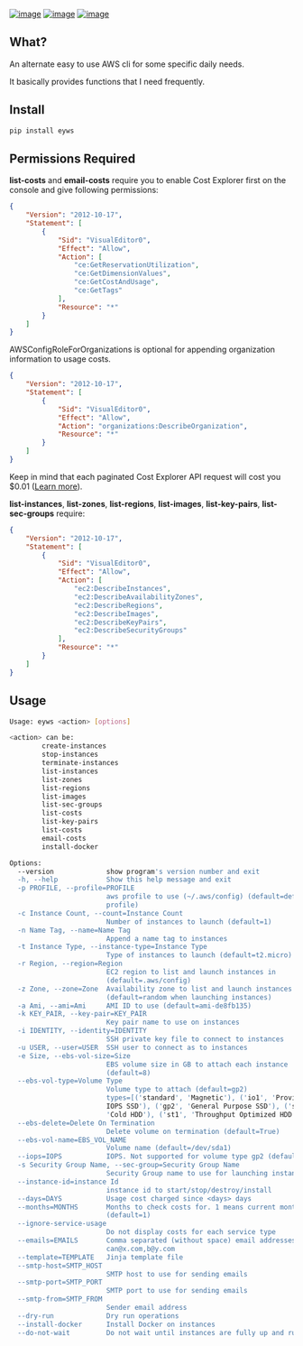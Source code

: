 [![image](https://img.shields.io/pypi/v/eyws.svg)](https://pypi.org/project/eyws/)
[![image](https://img.shields.io/pypi/l/eyws.svg)](https://pypi.org/project/eyws/)
[![image](https://img.shields.io/pypi/pyversions/eyws.svg)](https://pypi.org/project/eyws/)

## What?

An alternate easy to use AWS cli for some specific daily needs.

It basically provides functions that I need frequently.

## Install
```bash
pip install eyws
```

## Permissions Required

**list-costs** and **email-costs** require you to enable Cost Explorer first on the console and give following permissions: 

```json
{
    "Version": "2012-10-17",
    "Statement": [
        {
            "Sid": "VisualEditor0",
            "Effect": "Allow",
            "Action": [
                "ce:GetReservationUtilization",
                "ce:GetDimensionValues",
                "ce:GetCostAndUsage",
                "ce:GetTags"
            ],
            "Resource": "*"
        }
    ]
}
``` 
AWSConfigRoleForOrganizations is optional for appending organization information to usage costs.

```json
{
    "Version": "2012-10-17",
    "Statement": [
        {
            "Sid": "VisualEditor0",
            "Effect": "Allow",
            "Action": "organizations:DescribeOrganization",
            "Resource": "*"
        }
    ]
}
```

Keep in mind that each paginated Cost Explorer API request will cost you $0.01 ([Learn more](https://docs.aws.amazon.com/awsaccountbilling/latest/aboutv2/cost-explorer-what-is.html)).

**list-instances**, **list-zones**, **list-regions**, **list-images**, **list-key-pairs**, **list-sec-groups** require:

```json
{
    "Version": "2012-10-17",
    "Statement": [
        {
            "Sid": "VisualEditor0",
            "Effect": "Allow",
            "Action": [
                "ec2:DescribeInstances",
                "ec2:DescribeAvailabilityZones",
                "ec2:DescribeRegions",
                "ec2:DescribeImages",                                                
                "ec2:DescribeKeyPairs",
                "ec2:DescribeSecurityGroups"
            ],
            "Resource": "*"
        }
    ]
}
```

## Usage
```bash
Usage: eyws <action> [options]

<action> can be:
		create-instances
		stop-instances
		terminate-instances
		list-instances
		list-zones
		list-regions
		list-images
		list-sec-groups
		list-costs
		list-key-pairs
		list-costs
		email-costs
		install-docker

Options:
  --version             show program's version number and exit
  -h, --help            Show this help message and exit
  -p PROFILE, --profile=PROFILE
                        aws profile to use (~/.aws/config) (default=default
                        profile)
  -c Instance Count, --count=Instance Count
                        Number of instances to launch (default=1)
  -n Name Tag, --name=Name Tag
                        Append a name tag to instances
  -t Instance Type, --instance-type=Instance Type
                        Type of instances to launch (default=t2.micro)
  -r Region, --region=Region
                        EC2 region to list and launch instances in
                        (default=.aws/config)
  -z Zone, --zone=Zone  Availability zone to list and launch instances in
                        (default=random when launching instances)
  -a Ami, --ami=Ami     AMI ID to use (default=ami-de8fb135)
  -k KEY_PAIR, --key-pair=KEY_PAIR
                        Key pair name to use on instances
  -i IDENTITY, --identity=IDENTITY
                        SSH private key file to connect to instances
  -u USER, --user=USER  SSH user to connect as to instances
  -e Size, --ebs-vol-size=Size
                        EBS volume size in GB to attach each instance
                        (default=8)
  --ebs-vol-type=Volume Type
                        Volume type to attach (default=gp2)
                        types=[('standard', 'Magnetic'), ('io1', 'Provisioned
                        IOPS SSD'), ('gp2', 'General Purpose SSD'), ('sc1',
                        'Cold HDD'), ('st1', 'Throughput Optimized HDD')]
  --ebs-delete=Delete On Termination
                        Delete volume on termination (default=True)
  --ebs-vol-name=EBS_VOL_NAME
                        Volume name (default=/dev/sda1)
  --iops=IOPS           IOPS. Not supported for volume type gp2 (default=100)
  -s Security Group Name, --sec-group=Security Group Name
                        Security Group name to use for launching instances
  --instance-id=instance Id
                        instance id to start/stop/destroy/install
  --days=DAYS           Usage cost charged since <days> days
  --months=MONTHS       Months to check costs for. 1 means current month.
                        (default=1)
  --ignore-service-usage
                        Do not display costs for each service type
  --emails=EMAILS       Comma separated (without space) email addresses to notify i.e.
                        can@x.com,b@y.com
  --template=TEMPLATE   Jinja template file
  --smtp-host=SMTP_HOST
                        SMTP host to use for sending emails
  --smtp-port=SMTP_PORT
                        SMTP port to use for sending emails
  --smtp-from=SMTP_FROM
                        Sender email address
  --dry-run             Dry run operations
  --install-docker      Install Docker on instances
  --do-not-wait         Do not wait until instances are fully up and running
```